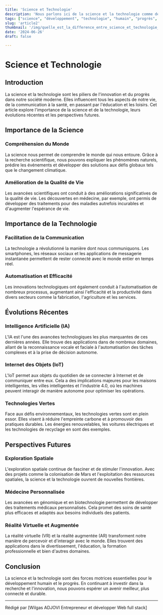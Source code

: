 ```yaml
---
title: 'Science et Technologie'
description: 'Nous parlons ici de la science et la technologie comme des forces motrices essentielles pour le développement humain et le progrès' 
tags: ["science", "développement", "technologie", "humain", "progrès", "forces", "essentielles"]
slug: 'article2'
thumbnail: '/img/quelle_est_la_difference_entre_science_et_technologie_14843_600.webp'
date: '2024-06-26'
draft: false

---
```


# Science et Technologie

## Introduction

La science et la technologie sont les piliers de l'innovation et du progrès dans notre société moderne. Elles influencent tous les aspects de notre vie, de la communication à la santé, en passant par l'éducation et les loisirs. Cet article explore l'importance de la science et de la technologie, leurs évolutions récentes et les perspectives futures.

## Importance de la Science

### Compréhension du Monde

La science nous permet de comprendre le monde qui nous entoure. Grâce à la recherche scientifique, nous pouvons expliquer les phénomènes naturels, prédire les événements et développer des solutions aux défis globaux tels que le changement climatique.

### Amélioration de la Qualité de Vie

Les avancées scientifiques ont conduit à des améliorations significatives de la qualité de vie. Les découvertes en médecine, par exemple, ont permis de développer des traitements pour des maladies autrefois incurables et d'augmenter l'espérance de vie.

## Importance de la Technologie

### Facilitation de la Communication

La technologie a révolutionné la manière dont nous communiquons. Les smartphones, les réseaux sociaux et les applications de messagerie instantanée permettent de rester connecté avec le monde entier en temps réel.

### Automatisation et Efficacité

Les innovations technologiques ont également conduit à l'automatisation de nombreux processus, augmentant ainsi l'efficacité et la productivité dans divers secteurs comme la fabrication, l'agriculture et les services.

## Évolutions Récentes

### Intelligence Artificielle (IA)

L'IA est l'une des avancées technologiques les plus marquantes de ces dernières années. Elle trouve des applications dans de nombreux domaines, allant de la reconnaissance vocale et faciale à l'automatisation des tâches complexes et à la prise de décision autonome.

### Internet des Objets (IoT)

L'IoT permet aux objets du quotidien de se connecter à Internet et de communiquer entre eux. Cela a des implications majeures pour les maisons intelligentes, les villes intelligentes et l'industrie 4.0, où les machines peuvent interagir de manière autonome pour optimiser les opérations.

### Technologies Vertes

Face aux défis environnementaux, les technologies vertes sont en plein essor. Elles visent à réduire l'empreinte carbone et à promouvoir des pratiques durables. Les énergies renouvelables, les voitures électriques et les technologies de recyclage en sont des exemples.

## Perspectives Futures

### Exploration Spatiale

L'exploration spatiale continue de fasciner et de stimuler l'innovation. Avec des projets comme la colonisation de Mars et l'exploitation des ressources spatiales, la science et la technologie ouvrent de nouvelles frontières.

### Médecine Personnalisée

Les avancées en génomique et en biotechnologie permettent de développer des traitements médicaux personnalisés. Cela promet des soins de santé plus efficaces et adaptés aux besoins individuels des patients.

### Réalité Virtuelle et Augmentée

La réalité virtuelle (VR) et la réalité augmentée (AR) transforment notre manière de percevoir et d'interagir avec le monde. Elles trouvent des applications dans le divertissement, l'éducation, la formation professionnelle et bien d'autres domaines.

## Conclusion

La science et la technologie sont des forces motrices essentielles pour le développement humain et le progrès. En continuant à investir dans la recherche et l'innovation, nous pouvons espérer un avenir meilleur, plus connecté et durable.

---

Rédigé par [Wilgas ADJOVI Entrepreneur et développer Web full stack]
